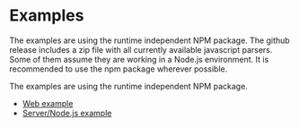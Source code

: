 # Examples

The examples are using the runtime independent NPM package.
The github release includes a zip file with all currently available javascript parsers.
Some of them assume they are working in a Node.js environment.
It is recommended to use the npm package wherever possible.

The examples are using the runtime independent NPM package.

- [Web example](./web)
- [Server/Node.js example](./server)
